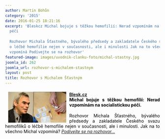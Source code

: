 ```yaml
---
author: Martin Bohůn
category: '2015'
date: 2016-01-25 18:21:16
excerpt: 'Bleskcz Michal bojuje s těžkou hemofilií: Nerad vzpomínám na socialistickou
  péči

  Rozhovor Michala Šťastného, bývalého předsedy a zakladatele Českého svazu hemofiliků
  o léčbě hemofilie nejen v současnosti, ale i minulosti Jak na to všechno Michal
  vzpomíná Podívejte se na rozhovor'
featured-image: images/uvodnik-clanku-foto/michal-stastny.jpg
joomla_id: 262
joomla_url: rozhovor-s-michalem-stastnym
layout: post
title: Rozhovor s Michalem Šťastným
---
```


<h4 style="text-align: justify;"><span style="font-size: 1em;"><img src="images/uvodnik-clanku-foto/michal-stastny.jpg" border="0" width="189" height="100" style="float: left; margin-left: 10px; margin-right: 10px;" /><a href="http://www.blesk.cz/" target="_blank" title="Blesk.cz" style="font-size: 1em;">Blesk.cz</a><span style="font-size: 1em;"> <br /></span></span><span style="font-size: 1em; color: #000000;">Michal bojuje s těžkou hemofilií: Nerad vzpomínám na socialistickou péči.</span></h4>
<p style="text-align: justify;"><span style="color: #000000;"><span style="text-align: justify;">Rozhovor Michala Šťastného, bývalého předsedy a zakladatele Českého svazu hemofiliků o léčbě hemofilie nejen v současnosti, ale i minulosti. Jak na to všechno Michal vzpomíná? <a href="http://www.blesk.cz/galerie/zpravy-udalosti/446035/?video=0" target="_blank" title="Rozhovor Michala Šťastného"><em>Podívejte se na rozhovor...</em></a></span></span></p>